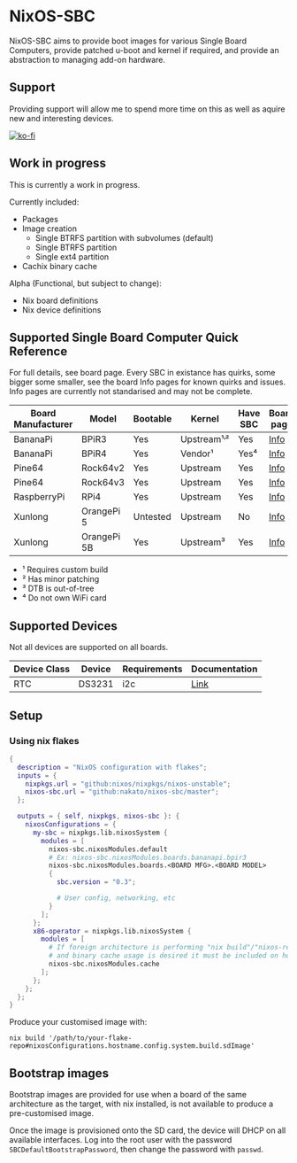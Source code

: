 # NixOS-SBC

NixOS-SBC aims to provide boot images for various Single Board Computers,
provide patched u-boot and kernel if required, and provide an abstraction
to managing add-on hardware.


## Support

Providing support will allow me to spend more time on this as well as aquire
new and interesting devices.

[![ko-fi](https://ko-fi.com/img/githubbutton_sm.svg)](https://ko-fi.com/nakatoio)


## Work in progress

This is currently a work in progress.

Currently included:
 * Packages
 * Image creation
   * Single BTRFS partition with subvolumes (default)
   * Single BTRFS partition
   * Single ext4 partition
 * Cachix binary cache

Alpha (Functional, but subject to change):
 * Nix board definitions
 * Nix device definitions


## Supported Single Board Computer Quick Reference

For full details, see board page.  Every SBC in existance has quirks, some bigger some smaller, see the board Info pages for known quirks and issues.
Info pages are currently not standarised and may not be complete.

| Board Manufacturer | Model           | Bootable | Kernel      | Have SBC | Board page |
| ------------------ | --------------- | -------- | ----------- | -------- | ---------- |
| BananaPi           | BPiR3           | Yes      | Upstream¹˒² | Yes      | [Info](/modules/boards/bananapi/bpir3/info.md) |
| BananaPi           | BPiR4           | Yes      | Vendor¹     | Yes⁴     | [Info](/modules/boards/bananapi/bpir4/info.md) |
| Pine64             | Rock64v2        | Yes      | Upstream    | Yes      | [Info](/modules/boards/pine64/rock64/info.md) |
| Pine64             | Rock64v3        | Yes      | Upstream    | Yes      | [Info](/modules/boards/pine64/rock64/info.md) |
| RaspberryPi        | RPi4            | Yes      | Upstream    | Yes      | [Info](/modules/boards/raspberrypi/rpi4/info.md) |
| Xunlong            | OrangePi 5      | Untested | Upstream    | No       | [Info](/modules/boards/xunlong/opi5/info.md) |
| Xunlong            | OrangePi 5B     | Yes      | Upstream³   | Yes      | [Info](/modules/boards/xunlong/opi5/info.md) |

* ¹ Requires custom build
* ² Has minor patching
* ³ DTB is out-of-tree
* ⁴ Do not own WiFi card

## Supported Devices

Not all devices are supported on all boards.

| Device Class | Device | Requirements | Documentation |
| ------------ | ------ | ------------ | ------------- |
| RTC          | DS3231 | i2c          | [Link](./lib/devices/rtc/ds3231/README.md) |


## Setup

### Using nix flakes

```nix
{
  description = "NixOS configuration with flakes";
  inputs = {
    nixpkgs.url = "github:nixos/nixpkgs/nixos-unstable";
    nixos-sbc.url = "github:nakato/nixos-sbc/master";
  };

  outputs = { self, nixpkgs, nixos-sbc }: {
    nixosConfigurations = {
      my-sbc = nixpkgs.lib.nixosSystem {
        modules = [
          nixos-sbc.nixosModules.default
          # Ex: nixos-sbc.nixosModules.boards.bananapi.bpir3
          nixos-sbc.nixosModules.boards.<BOARD MFG>.<BOARD MODEL>
          {
            sbc.version = "0.3";

            # User config, networking, etc
          }
        ];
      };
      x86-operator = nixpkgs.lib.nixosSystem {
        modules = [
          # If foreign architecture is performing "nix build"/"nixos-rebuild" commands targeting SBC
          # and binary cache usage is desired it must be included on host performing evaluation.
          nixos-sbc.nixosModules.cache
        ];
      };
    };
  };
}
```

Produce your customised image with:
```
nix build '/path/to/your-flake-repo#nixosConfigurations.hostname.config.system.build.sdImage'
```

## Bootstrap images

Bootstrap images are provided for use when a board of the same architecture
as the target, with nix installed, is not available to produce a pre-customised
image.

Once the image is provisioned onto the SD card, the device will DHCP on all
available interfaces.  Log into the root user with the password
`SBCDefaultBootstrapPassword`, then change the password with `passwd`.
